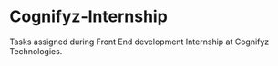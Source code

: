 # Cognifyz-Internship
Tasks assigned during Front End development Internship at Cognifyz Technologies. 
